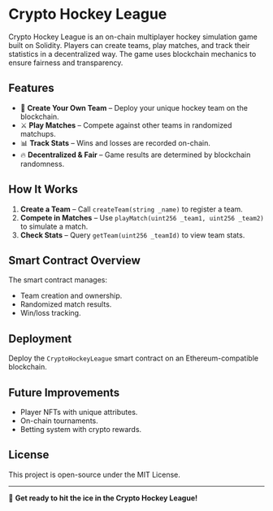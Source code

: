 # Crypto Hockey League

Crypto Hockey League is an on-chain multiplayer hockey simulation game built on Solidity. Players can create teams, play matches, and track their statistics in a decentralized way. The game uses blockchain mechanics to ensure fairness and transparency.

## Features
- 🏒 **Create Your Own Team** – Deploy your unique hockey team on the blockchain.
- ⚔ **Play Matches** – Compete against other teams in randomized matchups.
- 📊 **Track Stats** – Wins and losses are recorded on-chain. 
- 🔥 **Decentralized & Fair** – Game results are determined by blockchain randomness.
 
## How It Works
1. **Create a Team** – Call `createTeam(string _name)` to register a team.
2. **Compete in Matches** – Use `playMatch(uint256 _team1, uint256 _team2)` to simulate a match.
3. **Check Stats** – Query `getTeam(uint256 _teamId)` to view team stats. 

## Smart Contract Overview
The smart contract manages:
- Team creation and ownership. 
- Randomized match results.
- Win/loss tracking.

## Deployment
Deploy the `CryptoHockeyLeague` smart contract on an Ethereum-compatible blockchain.

## Future Improvements
- Player NFTs with unique attributes.
- On-chain tournaments.
- Betting system with crypto rewards.

## License
This project is open-source under the MIT License.

---
🚀 **Get ready to hit the ice in the Crypto Hockey League!**

